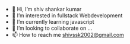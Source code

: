 - 👋 Hi, I’m shiv shankar kumar
- 👀 I’m interested in fullstack Webdevelopment
- 🌱 I’m currently learning javascript
- 💞️ I’m looking to collaborate on ...
- 📫 How to reach me shivssk2002@gmail.com

<!---
Shivssk1/Shivssk1 is a ✨ special ✨ repository because its `README.md` (this file) appears on your GitHub profile.
You can click the Preview link to take a look at your changes.
--->
